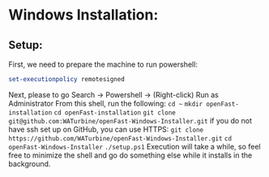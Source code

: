 # Windows Installation:

## Setup:

First, we need to prepare the machine to run powershell:

```powershell
set-executionpolicy remotesigned
```

Next, please to go Search -> Powershell -> (Right-click) Run as Administrator
From this shell, run the following:
`cd ~`
`mkdir openFast-installation`
`cd openFast-installation`
`git clone git@github.com:WATurbine/openFast-Windows-Installer.git`
if you do not have ssh set up on GitHub, you can use HTTPS:
`git clone https://github.com/WATurbine/openFast-Windows-Installer.git`
`cd openFast-Windows-Installer`
`./setup.ps1`
Execution will take a while, so feel free to minimize the shell and go do something else while it installs in the background.
